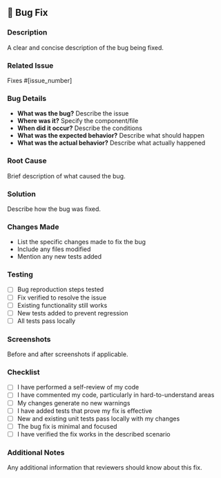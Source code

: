 ## 🐛 Bug Fix

### Description
A clear and concise description of the bug being fixed.

### Related Issue
Fixes #[issue_number]

### Bug Details
- **What was the bug?** Describe the issue
- **Where was it?** Specify the component/file
- **When did it occur?** Describe the conditions
- **What was the expected behavior?** Describe what should happen
- **What was the actual behavior?** Describe what actually happened

### Root Cause
Brief description of what caused the bug.

### Solution
Describe how the bug was fixed.

### Changes Made
- List the specific changes made to fix the bug
- Include any files modified
- Mention any new tests added

### Testing
- [ ] Bug reproduction steps tested
- [ ] Fix verified to resolve the issue
- [ ] Existing functionality still works
- [ ] New tests added to prevent regression
- [ ] All tests pass locally

### Screenshots
Before and after screenshots if applicable.

### Checklist
- [ ] I have performed a self-review of my code
- [ ] I have commented my code, particularly in hard-to-understand areas
- [ ] My changes generate no new warnings
- [ ] I have added tests that prove my fix is effective
- [ ] New and existing unit tests pass locally with my changes
- [ ] The bug fix is minimal and focused
- [ ] I have verified the fix works in the described scenario

### Additional Notes
Any additional information that reviewers should know about this fix.
